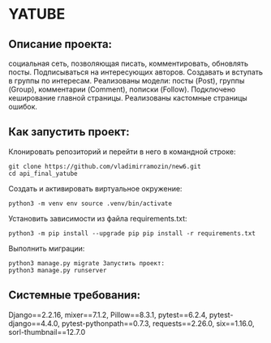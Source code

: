 # YATUBE

## Описание проекта: 

социальная сеть, позволяющая писать, комментировать, обновлять посты. Подписываться на интересующих авторов. Создавать и вступать в группы по интересам. Реализованы модели: посты (Post), группы (Group), комментарии (Comment), пописки (Follow). Подключено кеширование главной страницы. Реализованы кастомные страницы ошибок.

## Как запустить проект: 
Клонировать репозиторий и перейти в него в командной строке:
```
git clone https://github.com/vladimirramozin/new6.git
cd api_final_yatube
```
Cоздать и активировать виртуальное окружение:
```
python3 -m venv env source .venv/bin/activate 
```
Установить зависимости из файла requirements.txt:
```
python3 -m pip install --upgrade pip pip install -r requirements.txt 
```
Выполнить миграции:
```
python3 manage.py migrate Запустить проект:
python3 manage.py runserver
```
## Системные требования: 
Django==2.2.16,
mixer==7.1.2,
Pillow==8.3.1,
pytest==6.2.4,
pytest-django==4.4.0,
pytest-pythonpath==0.7.3,
requests==2.26.0,
six==1.16.0,
sorl-thumbnail==12.7.0
